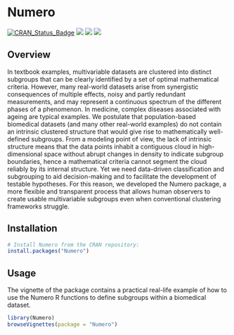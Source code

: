 # Numero
[![CRAN_Status_Badge](https://www.r-pkg.org/badges/version/Numero)](https://cran.r-project.org/package=Numero)
![](https://cranlogs.r-pkg.org/badges/grand-total/Numero) ![](https://cranlogs.r-pkg.org/badges/Numero) ![](https://cranlogs.r-pkg.org/badges/last-week/Numero)

Overview
--------

In textbook examples, multivariable datasets are clustered into
distinct subgroups that can be clearly identified by a set of optimal
mathematical criteria. However, many real-world datasets arise from
synergistic consequences of multiple effects, noisy and partly redundant
measurements, and may represent a continuous spectrum of the different phases
of a phenomenon. In medicine, complex diseases associated with ageing are
typical examples. We postulate that population-based biomedical datasets (and
many other real-world examples) do not contain an intrinsic clustered
structure that would give rise to mathematically well-defined subgroups. From
a modeling point of view, the lack of intrinsic structure means that the data
points inhabit a contiguous cloud in high-dimensional space without abrupt
changes in density to indicate subgroup boundaries, hence a mathematical
criteria cannot segment the cloud reliably by its internal structure. Yet we
need data-driven classification and subgrouping to aid decision-making and to
facilitate the development of testable hypotheses. For this reason, we
developed the Numero package, a more flexible and transparent process that
allows human observers to create usable multivariable subgroups even when
conventional clustering frameworks struggle.

Installation
------------

``` r
# Install Numero from the CRAN repository:
install.packages("Numero")
```

Usage
-----

The vignette of the package contains a practical real-life example of how to use the Numero R functions to define subgroups within a biomedical dataset.

``` r
library(Numero)
browseVignettes(package = "Numero")
```
